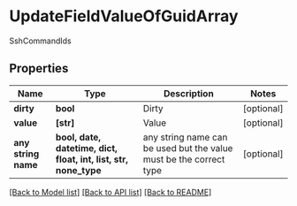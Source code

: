 # UpdateFieldValueOfGuidArray

SshCommandIds

## Properties
Name | Type | Description | Notes
------------ | ------------- | ------------- | -------------
**dirty** | **bool** | Dirty | [optional] 
**value** | **[str]** | Value | [optional] 
**any string name** | **bool, date, datetime, dict, float, int, list, str, none_type** | any string name can be used but the value must be the correct type | [optional]

[[Back to Model list]](../README.md#documentation-for-models) [[Back to API list]](../README.md#documentation-for-api-endpoints) [[Back to README]](../README.md)


